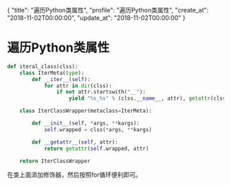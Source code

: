 {
  "title": "遍历Python类属性",
  "profile": "遍历Python类属性",
  "create_at": "2018-11-02T00:00:00",
  "update_at": "2018-11-02T00:00:00"
}

# 遍历Python类属性
```python
def iteral_class(clss):
    class IterMeta(type):
        def __iter__(self):
            for attr in dir(clss):
                if not attr.startswith("__"):
                    yield "%s_%s" % (clss.__name__, attr), getattr(clss, attr)

    class IterClassWrapper(metaclass=IterMeta):

        def __init__(self, *args, **kargs):
            self.wrapped = clss(*args, **kargs)

        def __getattr__(self, attr):
            return getattr(self.wrapped, attr)

    return IterClassWrapper
```
在类上面添加修饰器，然后按照for循环便利即可。

